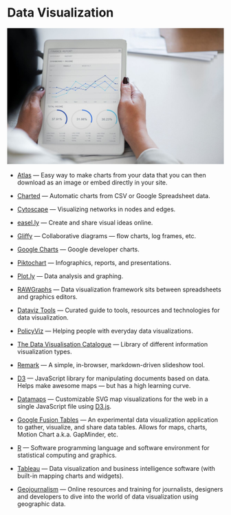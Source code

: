 # Data Visualization

![data-visualization](../images/data-visualization.jpg)

- [Atlas](https://www.theatlas.com) — Easy way to make charts from your data that you can then download as an image or embed directly in your site.

- [Charted](https://www.charted.co) — Automatic charts from CSV or Google Spreadsheet data.

- [Cytoscape](http://cytoscape.org) — Visualizing networks in nodes and edges.

- [easel.ly](https://www.easel.ly) — Create and share visual ideas online.

- [Gliffy](https://www.gliffy.com) — Collaborative diagrams — flow charts, log frames, etc.

- [Google Charts](https://developers.google.com/chart) — Google developer charts.

- [Piktochart](https://piktochart.com) — Infographics, reports, and presentations.

- [Plot.ly](https://plot.ly) — Data analysis and graphing.

- [RAWGraphs](https://rawgraphs.io) — Data visualization framework sits between spreadsheets and graphics editors.

- [Dataviz Tools](https://dataviz.tools) — Curated guide to tools, resources and technologies for data visualization.

- [PolicyViz](https://policyviz.com) — Helping people with everyday data visualizations.

- [The Data Visualisation Catalogue](https://www.datavizcatalogue.com) — Library of different information visualization types.

- [Remark](https://github.com/gnab/remark) — A simple, in-browser, markdown-driven slideshow tool.

- [D3](https://d3js.org) — JavaScript library for manipulating documents based on data. Helps make awesome maps — but has a high learning curve.

- [Datamaps](https://datamaps.github.io) — Customizable SVG map visualizations for the web in a single JavaScript file using [D3.js](https://d3js.org).

- [Google Fusion Tables](https://sites.google.com/site/fusiontablestalks) — An experimental data visualization application to gather, visualize, and share data tables. Allows for maps, charts, Motion Chart a.k.a. GapMinder, etc.

- [R](https://r-project.org) — Software programming language and software environment for statistical computing and graphics.

- [Tableau](https://tableau.com) — Data visualization and business intelligence software (with built-in mapping charts and widgets).

- [Geojournalism](http://geojournalism.org) — Online resources and training for journalists, designers and developers to dive into the world of data visualization using geographic data.
